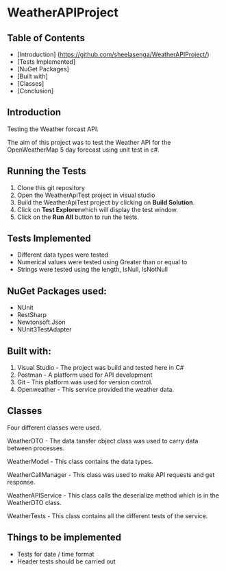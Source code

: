 # WeatherAPIProject

## Table of Contents
* [Introduction] (https://github.com/sheelasenga/WeatherAPIProject/)
* [Tests Implemented] 
* [NuGet Packages] 
* [Built with] 
* [Classes] 
* [Conclusion] 


## Introduction
Testing the Weather forcast API.

The aim of this project was to test the Weather API for the OpenWeatherMap 5 day forecast using unit test in c#.

## Running the Tests
1. Clone this git repository
2. Open the WeatherApiTest project in visual studio
3. Build the WeatherApiTest project by clicking on **Build Solution**.
4. Click on **Test Explorer**which will display the test window.
5. Click on the **Run All** button to run the tests.


## Tests Implemented
* Different data types were tested
* Numerical values were tested using Greater than or equal to
* Strings were tested using the length, IsNull, IsNotNull

## NuGet Packages used:
* NUnit
* RestSharp
* Newtonsoft.Json
* NUnit3TestAdapter

## Built with:
1. Visual Studio - The project was build and tested here in C#
2. Postman - A platform used for API development
3. Git - This platform was used for version control.
4. Openweather - This service provided the weather data.

## Classes

Four different classes were used.

WeatherDTO - The data tansfer object class was used to carry data between processes.

WeatherModel - This class contains the data types.

WeatherCallManager - This class was used to make API requests and get response.

WeatherAPIService - This class calls the deserialize method which is in the WeatherDTO class.

WeatherTests - This class contains all the different tests of the service.

## Things to be implemented

* Tests for date / time format
* Header tests should be carried out 
